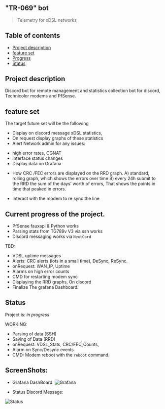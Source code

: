 ## "TR-069" bot 
>Telemetry for xDSL networks 



## Table of contents
* [Project description ](#Project-description)
* [feature set ](#feature-set)
* [Progress ](#current-progress-of-the-project.)
* [Status](#Status)

## Project description 
Discord bot for remote management and statistics collection bot for discord, Technicolor modems and PfSense.


## feature set 
The target future set will be the following 
* Display on discord message xDSL statistics, 
* On request display graphs of these statistics
* Alert Network admin for any issues:
- high error rates, CGNAT  
- interface status changes
- Display data on Grafana

* How CRC /FEC errors are displayed on the RRD graph. 
A) standard, rolling graph, which shows the errors over time 
B) every 24h submit to the RRD the sum of the days’ worth of errors, 
That shows the points in time that peaked in errors. 

* Interact with the modem to re sync the line 


## Current progress of the project. 
* PfSense fauxapi & Python works 
* Parsing stats from TG789v V3 via ssh works 
* Discord messaging works via `NextCord`

TBD:
* VDSL uptime messages
* Alerts: CRC alerts (lots in a small time), DeSync, ReSync.
* onRequest: WAN_IP, Uptime 
* Alarms on high error counts
* CMD for restarting modem sync
* Displaying the RRD graphs, On discord
* Finalize The grafana Dashboard.

## Status
Project is: _in progress_

WORKING:

* Parsing of data (SSH) 
* Saving of Data (RRD)
* onRequest: VDSL_Stats, CRC/FEC_Counts,
* Alarm on Sync/Desync events
* CMD: Modem reboot with the `reboot` command. 
## ScreenShots: 
* Grafana DashBoard: 
 ![Grafana](https://github.com/finos2/TR069-Bot/blob/main/IMG/DashBoard.png?raw=true)
 
 * Status Discord Message: 
 
 ![Status](https://github.com/finos2/TR069-Bot/blob/main/IMG/DiscordStatus.png?raw=true)
